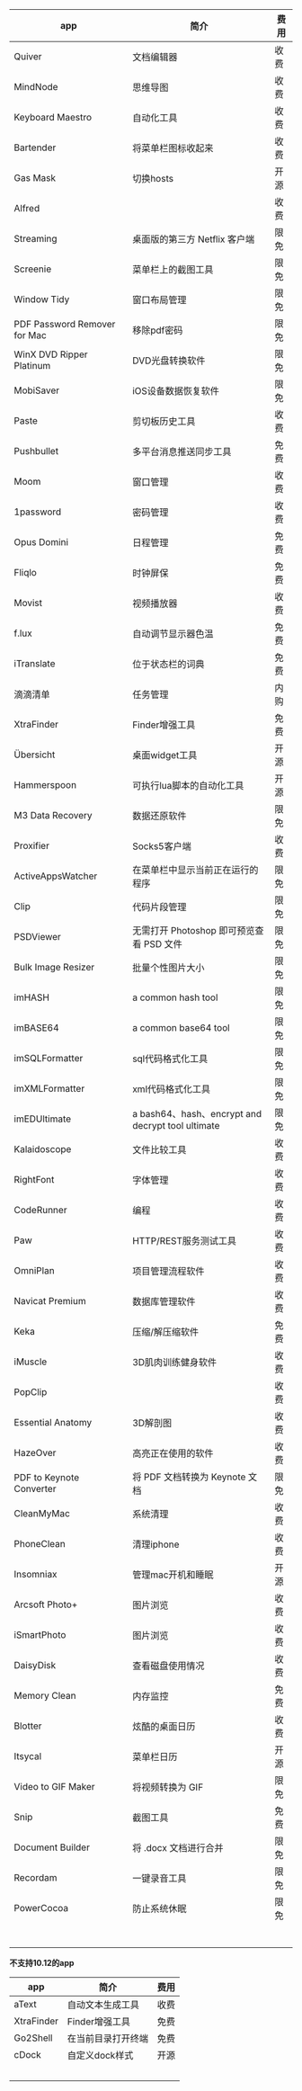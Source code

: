 

| app                          | 简介                                       | 费用   |
| ---------------------------- | ---------------------------------------- | ---- |
| Quiver                       | 文档编辑器                                    | 收费   |
| MindNode                     | 思维导图                                     | 收费   |
| Keyboard Maestro             | 自动化工具                                    | 收费   |
| Bartender                    | 将菜单栏图标收起来                                | 收费   |
| Gas Mask                     | 切换hosts                                  | 开源   |
| Alfred                       |                                          | 收费   |
| Streaming                    | 桌面版的第三方 Netflix 客户端                      | 限免   |
| Screenie                     | 菜单栏上的截图工具                                | 限免   |
| Window Tidy                  | 窗口布局管理                                   | 限免   |
| PDF Password Remover for Mac | 移除pdf密码                                  | 限免   |
| WinX DVD Ripper Platinum     | DVD光盘转换软件                                | 限免   |
| MobiSaver                    | iOS设备数据恢复软件                              | 限免   |
| Paste                        | 剪切板历史工具                                  | 收费   |
| Pushbullet                   | 多平台消息推送同步工具                              | 免费   |
| Moom                         | 窗口管理                                     | 收费   |
| 1password                    | 密码管理                                     | 收费   |
| Opus Domini                  | 日程管理                                     | 免费   |
| Fliqlo                       | 时钟屏保                                     | 免费   |
| Movist                       | 视频播放器                                    | 收费   |
| f.lux                        | 自动调节显示器色温                                | 免费   |
| iTranslate                   | 位于状态栏的词典                                 | 免费   |
| 滴滴清单                         | 任务管理                                     | 内购   |
| XtraFinder                   | Finder增强工具                               | 免费   |
| Übersicht                    | 桌面widget工具                               | 开源   |
| Hammerspoon                  | 可执行lua脚本的自动化工具                           | 开源   |
| M3 Data Recovery             | 数据还原软件                                   | 限免   |
| Proxifier                    | Socks5客户端                                | 收费   |
| ActiveAppsWatcher            | 在菜单栏中显示当前正在运行的程序                         | 限免   |
| Clip                         | 代码片段管理                                   | 限免   |
| PSDViewer                    | 无需打开 Photoshop 即可预览查看 PSD 文件             | 限免   |
| Bulk Image Resizer           | 批量个性图片大小                                 | 限免   |
| imHASH                       | a common hash tool                       | 限免   |
| imBASE64                     | a common base64 tool                     | 限免   |
| imSQLFormatter               | sql代码格式化工具                               | 限免   |
| imXMLFormatter               | xml代码格式化工具                               | 限免   |
| imEDUltimate                 | a bash64、hash、encrypt and decrypt tool ultimate | 限免   |
| Kalaidoscope                 | 文件比较工具                                   | 收费   |
| RightFont                    | 字体管理                                     | 收费   |
| CodeRunner                   | 编程                                       | 收费   |
| Paw                          | HTTP/REST服务测试工具                          | 收费   |
| OmniPlan                     | 项目管理流程软件                                 | 收费   |
| Navicat Premium              | 数据库管理软件                                  | 收费   |
| Keka                         | 压缩/解压缩软件                                 | 免费   |
| iMuscle                      | 3D肌肉训练健身软件                               | 收费   |
| PopClip                      |                                          | 收费   |
| Essential Anatomy            | 3D解剖图                                    | 收费   |
| HazeOver                     | 高亮正在使用的软件                                | 收费   |
| PDF to Keynote Converter     | 将 PDF 文档转换为 Keynote 文档                   | 限免   |
| CleanMyMac                   | 系统清理                                     | 收费   |
| PhoneClean                   | 清理iphone                                 | 收费   |
| Insomniax                    | 管理mac开机和睡眠                               | 开源   |
| Arcsoft Photo+               | 图片浏览                                     | 收费   |
| iSmartPhoto                  | 图片浏览                                     | 收费   |
| DaisyDisk                    | 查看磁盘使用情况                                 | 收费   |
| Memory Clean                 | 内存监控                                     | 免费   |
| Blotter                      | 炫酷的桌面日历                                  | 收费   |
| Itsycal                      | 菜单栏日历                                    | 开源   |
| Video to GIF Maker           | 将视频转换为 GIF                               | 限免   |
| Snip                         | 截图工具                                     | 免费   |
| Document Builder             | 将 .docx 文档进行合并                           | 限免   |
| Recordam                     | 一键录音工具                                   | 限免   |
| PowerCocoa                   | 防止系统休眠                                   | 限免   |
|                              |                                          |      |
|                              |                                          |      |
|                              |                                          |      |
|                              |                                          |      |
|                              |                                          |      |
|                              |                                          |      |
|                              |                                          |      |



**不支持10.12的app**

| app        | 简介         | 费用   |
| ---------- | ---------- | ---- |
| aText      | 自动文本生成工具   | 收费   |
| XtraFinder | Finder增强工具 | 免费   |
| Go2Shell   | 在当前目录打开终端  | 免费   |
| cDock      | 自定义dock样式  | 开源   |
|            |            |      |
|            |            |      |
|            |            |      |
|            |            |      |
|            |            |      |